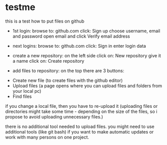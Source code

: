 # testme
this is a test how to put files on github

- 1st login:
 browse to: github.com
 click: Sign up
 choose username, email and password
 open email and click Verify email address

- next logins:
 browse to: github.com
 click: Sign in 
 enter login data

- create a new repository:
 on the left side click on: New repository
 give it a name
 click on: Create repository

- add files to repository:
 on the top there are 3 buttons:
+ Create new file (to create files with the github editor)
+ Upload files (a page opens where you can upload files and folders from your local pc)
+ Find files

 if you change a local file, then you have to re-upload it
(uploading files or directories might take some time - depending on the size of the files,
so i propose to avoid uploading unnecessary files.)


there is no additional tool needed to upload files.
you might need to use additional tools (like git bash) if you want to make automatic updates
or work with many persons on one project.
